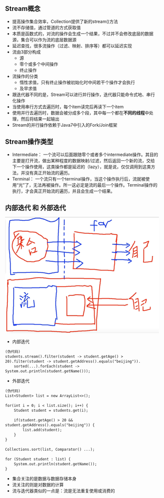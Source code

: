 ## Stream概念
* 提高操作集合效率，Collection提供了新的stream()方法
* 流不存储值，通过管道的方式获取值
* 本质是函数式的，对流的操作会生成一个结果，不过并不会修改底层的数据源，集合可以作为流的底层数据源
* 延迟查找，很多流操作（过滤、映射、排序等）都可以延迟实现
* 流由3部分构成
    * 源
    * 零个或多个中间操作
    * 终止操作
* 流操作的分类
    * 惰性求值，只有终止操作被初始化时中间若干个操作才会执行
    * 及早求值
* 跟迭代器不同的是，Stream可以进行并行操作，迭代器只能命令式地、串行化操作
* 当使用串行方式去遍历时，每个item读完后再读下一个item
* 使用并行去遍历时，数据会被分成多个段，其中每一个都在**不同的线程**中处理，然后将结果一起输出
* Stream的并行操作依赖于Java7中引入的Fork/Join框架
## Stream操作类型
* Intermediate： 一个流可以后面跟随零个或者多个intermediate操作。其目的主要是打开流，做出某种程度的数据映射/过滤，然后返回一个新的流，交给下一个操作使用，这类操作都是延迟的（lazy），就是说，仅仅调用到这类方法，并没有真正开始流的遍历。
* Terminal： 一个流只有一个terminal操作，当这个操作执行后，流就被使用“光”了，无法再被操作。所一这必定是流的最后一个操作。Terminal操作的执行，才会真正开始流的遍历，并且会生成一个结果。
## 内部迭代 和 外部迭代
![binaryTree](./image/01.png "binaryTree")
* 内部迭代
```
(伪代码)
students.stream().filter(student -> student.getAge() > 20).filter(student -> student.getAddress().equals("beijing")).
    sorted(...).forEach(student -> System.out.println(student.getName()));
```
* 外部迭代
```
(伪代码)
List<Student> list = new ArrayList<>();

for(int i = 0; i < list.size(); i++) {
    Student student = students.get(i);

    if(student.getAge() > 20 && student.getAddress().equals("beijing")) {
        list.add(student);
    }
}

Collections.sort(list, Comparator() ...);

for (Student student : list) {
    System.out.println(student.getName());
}
```
* 集合关注的是数据与数据存储本身
* 流关注的则是对数据的计算
* 流与迭代器类似的一点是：流是无法重复使用或消费的